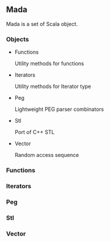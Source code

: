 ## Mada

Mada is a set of Scala object.


### Objects


- Functions

    Utility methods for functions

- Iterators

    Utility methods for Iterator type

- Peg

    Lightweight PEG parser combinators

- Stl

    Port of C++ STL

- Vector

    Random access sequence


### Functions


### Iterators


### Peg


### Stl


### Vector


